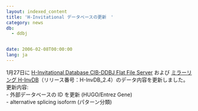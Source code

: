 ```yaml
---
layout: indexed_content
title: 'H-Invitational データベースの更新　'
category: news
db:
  - ddbj


date: 2006-02-08T00:00:00
lang: ja
---
```


1月27日に <a href="/whatsnew/whatsnew2009-j.html#091208">H-Invitational Database CIB-DDBJ Flat File Server</a> および <a href="/whatsnew/whatsnew2009-j.html#091208">ミラーリング H-InvDB</a>（リリース番号：H-InvDB_2.4）のデータ内容を更新しました。<br>更新内容:<br>- 外部データベースの ID を更新 (HUGO/Entrez Gene)<br>- alternative splicing isoform (パターン分類)
